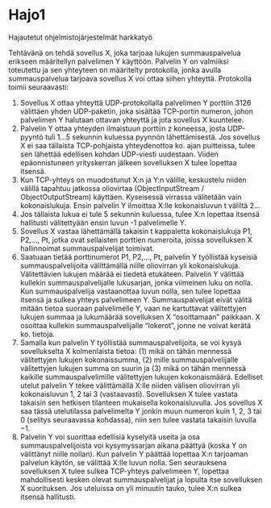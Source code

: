 # Hajo1
Hajautetut ohjelmistojärjestelmät harkkatyö

Tehtävänä on tehdä sovellus X, joka tarjoaa lukujen summauspalvelua erikseen määritellyn
palvelimen Y käyttöön. Palvelin Y on valmiiksi toteutettu ja sen yhteyteen on määritelty protokolla,
jonka avulla summauspalvelua tarjoava sovellus X voi ottaa siihen yhteyttä. Protokolla toimii
seuraavasti:
1. Sovellus X ottaa yhteyttä UDP-protokollalla palvelimen Y porttiin 3126 välittäen yhden
  UDP-paketin, joka sisältää TCP-portin numeron, johon palvelimen Y halutaan ottavan
  yhteyttä ja jota sovellus X kuuntelee.
2. Palvelin Y ottaa yhteyden ilmaistuun porttiin z koneessa, josta UDP-pyyntö tuli 1...5
  sekunnin kuluessa pyynnön lähettämisestä. Jos sovellus X ei saa tällaista TCP-pohjaista
  yhteydenottoa ko. ajan puitteissa, tulee sen lähettää edellisen kohdan UDP-viesti uudestaan.
  Viiden epäonnistuneen yrityskerran jälkeen sovelluksen X tulee lopettaa itsensä.
3. Kun TCP-yhteys on muodostunut X:n ja Y:n välille, keskustelu niiden välillä tapahtuu
  jatkossa oliovirtaa (ObjectInputStream / ObjectOutputStream) käyttäen. Kyseisessä virrassa
  välitetään vain kokonaislukuja. Ensin palvelin Y ilmoittaa X:lle kokonaisluvun t väliltä 2...
  10. Jos tällaista lukua ei tule 5 sekunnin kuluessa, tulee X:n lopettaa itsensä hallitusti
  välitettyään ensin luvun -1 palvelimelle Y.
4. Sovellus X vastaa lähettämällä takaisin t kappaletta kokonaislukuja P1, P2,..., Pt, jotka ovat
  sellaisten porttien numeroita, joissa sovelluksen X hallinnoimat summauspalvelijat toimivat.
5. Saatuaan tietää porttinumerot P1, P2,…, Pt, palvelin Y työllistää kyseisiä
  summauspalvelijoita välittämällä niille oliovirran yli kokonaislukuja. Välitettävien lukujen
  määrää ei tiedetä etukäteen. Palvelin Y välittää kullekin summauspalvelijalle lukusarjan,
  jonka viimeinen luku on nolla. Kun summauspalvelija vastaanottaa luvun nolla, sen tulee
  lopettaa itsensä ja sulkea yhteys palvelimeen Y. Summauspalvelijat eivät välitä mitään tietoa
  suoraan palvelimelle Y, vaan ne kartuttavat välitettyjen lukujen summaa ja lukumäärää
  sovelluksen X “osoittamaan” paikkaan. X osoittaa kullekin summauspalvelijalle “lokerot”,
  jonne ne voivat kerätä ko. tietoja.
6. Samalla kun palvelin Y työllistää summauspalvelijoita, se voi kysyä sovellukselta X
  kolmenlaista tietoa: (1) mikä on tähän mennessä välitettyjen lukujen kokonaissumma, (2)
  mille summauspalvelijalle välitettyjen lukujen summa on suurin ja (3) mikä on tähän
  mennessä kaikille summauspalvelimille välitettyjen lukujen kokonaismäärä. Edelliset utelut
  palvelin Y tekee välittämällä X:lle niiden välisen oliovirran yli kokonaisluvun 1, 2 tai 3
  (vastaavasti). Sovelluksen X tulee vastata takaisin sen hetkisen tilanteen mukaisella
  kokonaisluvulla. Jos sovellus X saa tässä utelutilassa palvelimelta Y jonkin muun numeron
  kuin 1, 2, 3 tai 0 (selitys seuraavassa kohdassa), niin sen tulee vastata takaisin luvulla −1.
7. Palvelin Y voi suorittaa edellisiä kyselyitä useita ja osa summauspalvelijoista voi
  kysymyssarjan aikana päättyä (koska Y on välittänyt niille nollan). Kun palvelin Y päättää
  lopettaa X:n tarjoaman palvelun käytön, se välittää X:lle luvun nolla. Sen seurauksena
  sovelluksen X tulee sulkea TCP-yhteys palvelimeen Y, lopettaa mahdollisesti kesken olevat
  summauspalvelijat ja lopulta itse sovelluksen X suorituksen. Jos uteluissa on yli minuutin
  tauko, tulee X:n sulkea itsensä hallitusti.
